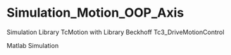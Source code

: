 # Simulation_Motion_OOP_Axis

Simulation Library TcMotion with Library Beckhoff Tc3_DriveMotionControl

Matlab Simulation